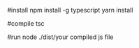 #install
npm install -g typescript
yarn install

#compile
tsc

#run
node ./dist/your compiled js file
